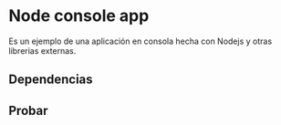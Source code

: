 # Node console app

Es un ejemplo de una aplicación en consola hecha con Nodejs y otras librerias externas.

## Dependencias

## Probar